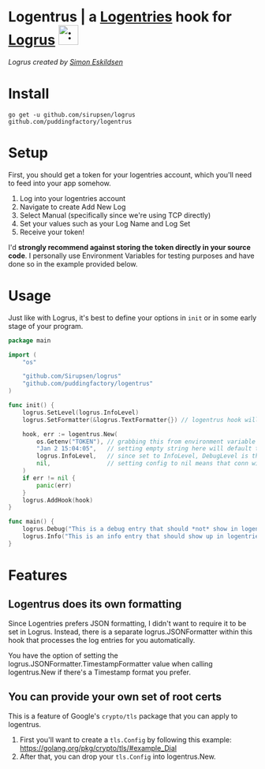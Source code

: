 # Logentrus | a [Logentries](https://logentries.com) hook for [Logrus](https://github.com/sirupsen/logrus) <img src="http://i.imgur.com/hTeVwmJ.png" width="40" height="40" alt=":walrus:" class="emoji" title=":walrus:"/>
*Logrus created by [Simon Eskildsen](http://sirupsen.com)*

# Install
`go get -u github.com/sirupsen/logrus github.com/puddingfactory/logentrus`

# Setup
First, you should get a token for your logentries account, which you'll need to feed into your app somehow.

1. Log into your logentries account
2. Navigate to create Add New Log
3. Select Manual (specifically since we're using TCP directly)
4. Set your values such as your Log Name and Log Set
5. Receive your token!

I'd **strongly recommend against storing the token directly in your source code**. I personally use Environment Variables for testing purposes and have done so in the example provided below.

# Usage
Just like with Logrus, it's best to define your options in `init` or in some early stage of your program.

```go
package main

import (
	"os"

	"github.com/Sirupsen/logrus"
	"github.com/puddingfactory/logentrus"
)

func init() {
	logrus.SetLevel(logrus.InfoLevel)
	logrus.SetFormatter(&logrus.TextFormatter{}) // logentrus hook will always submit JSON to Logentries

	hook, err := logentrus.New(
		os.Getenv("TOKEN"), // grabbing this from environment variable
		"Jan 2 15:04:05",   // setting empty string here will default to logrus's typically time format
		logrus.InfoLevel,   // since set to InfoLevel, DebugLevel is the only level that will be ignored
		nil,                // setting config to nil means that conn will use root certs from local system
	)
	if err != nil {
		panic(err)
	}
	logrus.AddHook(hook)
}

func main() {
	logrus.Debug("This is a debug entry that should *not* show in logentries")
	logrus.Info("This is an info entry that should show up in logentries")
}
```

# Features
## Logentrus does its own formatting
Since Logentries prefers JSON formatting, I didn't want to require it to be set in Logrus. Instead, there is a separate logrus.JSONFormatter within this hook that processes the log entries for you automatically.

You have the option of setting the logrus.JSONFormatter.TimestampFormatter value when calling logentrus.New if there's a Timestamp format you prefer.

## You can provide your own set of root certs
This is a feature of Google's `crypto/tls` package that you can apply to logentrus.

1. First you'll want to create a `tls.Config` by following this example: https://golang.org/pkg/crypto/tls/#example_Dial
2. After that, you can drop your `tls.Config` into logentrus.New.

